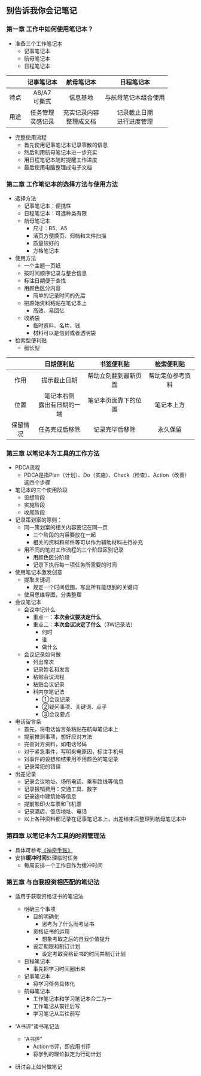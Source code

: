 ## 别告诉我你会记笔记

### 第一章  工作中如何使用笔记本？

* 准备三个工作笔记本  
    * 记事笔记本
    * 航母笔记本
    * 日程笔记本

|  | **记事笔记本** | **航母笔记本** | **日程笔记本** |
| :-: | :-: | :-: | :-: | 
| 特点 | A6/A7<br>可撕式 | 信息基地 | 与航母笔记本组合使用 | 
| 用途 | 任务管理<br>灵感记录 | 充实记录内容<br>整理成文档 | 记录截止日期<br>进行进度管理 | 

* 完整使用流程
   * 首先使用记事笔记本记录零散的信息
   * 然后利用航母笔记本进一步充实
   * 用日程笔记本随时提醒工作进度
   * 最后使用电脑整理成电子文档

### 第二章  工作笔记本的选择方法与使用方法

* 选择方法
   * 记事笔记本：便携性
   * 日程笔记本：可选种类有限
   * 航母笔记本
      * 尺寸：B5、A5
      * 活页方便换页、归档和文件扫描
      * 质量较好的
      * 方格笔记本
* 使用方法
   * 一个主题一页纸
   * 按时间顺序记录与整合信息
   * 标注日期便于查找
   * 用颜色区分内容
      * 简单的记录时间的先后
   * 把原始资料粘贴在笔记本上
      * 高效、易回忆
   * 收纳袋
      * 临时资料、名片、钱
      * 材料可以是信封或者透明袋
* 检索型便利贴
   * 细长型

|  | **日期便利贴** | **书签便利贴** | **检索便利贴** |
| :-: | :-: | :-: | :-: | 
| 作用 | 提示截止日期 | 帮助立刻翻到最新页面 | 帮助定位参考资料 | 
| 位置 | 笔记本右侧<br>露出有日期的一端 | 笔记本页面靠下的位置 | 笔记本上方 | 
| 保留情况 | 任务完成后移除 | 记录完毕后移除 | 永久保留 | 

### 第三章  以笔记本为工具的工作方法

* PDCA流程
   * PDCA是指Plan（计划）、Do（实施）、Check（检查）、Action（改善）这四个步骤
* 笔记本的三个使用阶段
   * 设想阶段
   * 实施阶段
   * 收尾阶段
* 记录策划案的原则：
   * 同一策划案的相关内容要记在同一页
      * 三个阶段的内容要放在一起
      * 相关的资料和邮件等可以作为辅助材料进行补充
   * 用不同的笔对工作流程的三个阶段区别记录
      * 用颜色区分阶段
      * 记录下执行每一项任务所需要的时间
* 使用笔记本激发创意   
   * 提取关键词
      * 规定一个时间范围，写出所有能想到的关键词
   * 使用思维导图，分类整理
* 会议笔记本
   * 会议中记什么
      * 重点一：**本次会议要决定什么**
      * 重点二：**本次会议决定了什么**（3W记录法）
         * 何时
         * 谁
         * 做什么
   * 会议记录如何做
      * 列出席次
      * 记录姓名和发言
      * 粘贴会议流程
      * 粘贴会议记录
      * 科内尔笔记法
         * ①会议记录
         * ②疑问事项、关键词、点子
         * ③会议要点
* 电话留言条
   * 首先，将电话留言条粘贴在航母笔记本上
   * 提前推测事项，想好应对方法
   * 完善对方资料，如电话号码
   * 对于紧急事件，写明来电原因，标注手机号
   * 对事件的设想和结果用不用颜色的笔记录
   * 记录常犯的错误
* 出差记录
   * 记录会议地址、场所电话、乘车路线等信息
   * 记录报销费用：交通工具、数字
   * 记录途中建筑物等信息
   * 提前影印火车票和飞机票
   * 记录酒店、饭店地址、电话
   * 以上各种资料都记录在记事笔记本上，出差结束后整理到航母笔记本中

### 第四章  以笔记本为工具的时间管理法

* 具体可参考[《神奇手账》](./《神奇手账》.md)
* 安排**缓冲时间**处理临时任务
   * 每周安排一个工作日作为缓冲时间

### 第五章  与自我投资相匹配的笔记法

* 适用于获取资格证书的笔记法
   * 明确三个事项
      * 目的明确化
         * 思考为了什么而考证书
      * 资格证书的运用
         * 想象考取之后的自我价值提升
      * 设定期限和制订计划
         * 设定考取资格证书的时间并制订计划
   * 日程笔记本
      * 事先把学习时间圈出来
   * 记事笔记本
      * 将学习任务具体化
   * 航母笔记本
      * 工作笔记本和学习笔记本合二为一
      * 工作笔记从前往后写
      * 学习笔记从后往前写

* “A书评”读书笔记法
   * “A书评”
      * Action书评，即应用书评
      * 将学到的理论拟定为行动计划

* 研讨会上如何做笔记






















